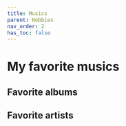```yaml
---
title: Musics
parent: Hobbies
nav_order: 2
has_toc: false
---
```

# My favorite musics

## Favorite albums

## Favorite artists